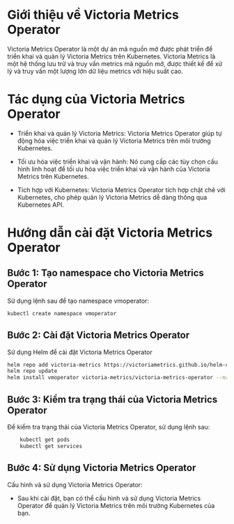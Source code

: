 # Giới thiệu về Victoria Metrics Operator

Victoria Metrics Operator là một dự án mã nguồn mở được phát triển để triển khai và quản lý Victoria Metrics trên Kubernetes. Victoria Metrics là một hệ thống lưu trữ và truy vấn metrics mã nguồn mở, được thiết kế để xử lý và truy vấn một lượng lớn dữ liệu metrics với hiệu suất cao.

# Tác dụng của Victoria Metrics Operator

- Triển khai và quản lý Victoria Metrics: Victoria Metrics Operator giúp tự động hóa việc triển khai và quản lý Victoria Metrics trên môi trường Kubernetes.

- Tối ưu hóa việc triển khai và vận hành: Nó cung cấp các tùy chọn cấu hình linh hoạt để tối ưu hóa việc triển khai và vận hành của Victoria Metrics trên Kubernetes.

- Tích hợp với Kubernetes: Victoria Metrics Operator tích hợp chặt chẽ với Kubernetes, cho phép quản lý Victoria Metrics dễ dàng thông qua Kubernetes API.

# Hướng dẫn cài đặt Victoria Metrics Operator

## Bước 1: Tạo namespace cho Victoria Metrics Operator

Sử dụng lệnh sau để tạo namespace vmoperator:

```bash
kubectl create namespace vmoperator
```

## Bước 2: Cài đặt Victoria Metrics Operator

Sử dụng Helm để cài đặt Victoria Metrics Operator

```bash
helm repo add victoria-metrics https://victoriametrics.github.io/helm-charts/
helm repo update
helm install vmoperator victoria-metrics/victoria-metrics-operator --namespace vmoperator
```

## Bước 3: Kiểm tra trạng thái của Victoria Metrics Operator

Để kiểm tra trạng thái của Victoria Metrics Operator, sử dụng lệnh sau:

```bash
    kubectl get pods
    kubectl get services
```

## Bước 4: Sử dụng Victoria Metrics Operator

Cấu hình và sử dụng Victoria Metrics Operator:

- Sau khi cài đặt, bạn có thể cấu hình và sử dụng Victoria Metrics Operator để quản lý Victoria Metrics trên môi trường Kubernetes của bạn.
